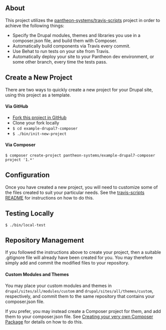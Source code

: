 ## About

This project utilizes the [pantheon-systems/travis-scripts](https://github.com/pantheon-systems/travis-scripts) project in order to achieve the following things:

* Specify the Drupal modules, themes and libraries you use in a composer.json file, and build them with Composer.
* Automatically build components via Travis every commit.
* Use Behat to run tests on your site from Travis.
* Automatically deploy your site to your Pantheon dev environment, or some other branch, every time the tests pass.

## Create a New Project

There are two ways to quickly create a new project for your Drupal site, using this project as a template.

#### Via GitHub

* [Fork this project in GitHub](https://github.com/pantheon-systems/example-drupal7-composer#fork-destination-box)
* Clone your fork locally
* `$ cd example-drupal7-composer`
* `$ ./bin/init-new-project`

#### Via Composer
```
$ composer create-project pantheon-systems/example-drupal7-composer project '1.*'
```

## Configuration

Once you have created a new project, you will need to customize some of the files created to suit your particular needs.  See the [travis-scripts README](https://github.com/pantheon-systems/travis-scripts) for instructions on how to do this.

## Testing Locally
```
$ ./bin/local-test
```

## Repository Management

If you followed the instructions  above to create your project, then a suitable .gitignore file will already have been created for you.  You may therefore simply add and commit the modified files to your repository.

#### Custom Modules and Themes

You may place your custom modules and themes in `drupal/sites/all/modules/custom` and `drupal/sites/all/themes/custom`, respectively, and commit them to the same repository that contains your composer.json file.

If you prefer, you may instead create a Composer project for them, and add them to your composer.json file.  See [Creating your very own Composer Package](https://knpuniversity.com/screencast/question-answer-day/create-composer-package) for details on how to do this.

